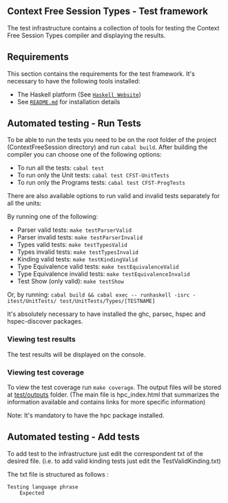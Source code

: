 ## Context Free Session Types - Test framework

The test infrastructure contains a collection of tools for testing the Context Free Session Types compiler and displaying the results.

## Requirements

This section contains the requirements for the test framework.
It's necessary to have the following tools installed:

  * The Haskell platform (See [`Haskell Website`](https://www.haskell.org/platform/))
  * See [`README.md`](README.md) for installation details

## Automated testing - Run Tests

To be able to run the tests you need to be on the root folder of the project (ContextFreeSession directory) and run ``` cabal build ```.
After building the compiler you can choose one of the following options:

  * To run all the tests: ``` cabal test ```
  * To run only the Unit tests: ``` cabal test CFST-UnitTests ```
  * To run only the Programs tests: ``` cabal test CFST-ProgTests ```

There are also available options to run valid and invalid tests separately for all the units:

By running one of the following:

  * Parser valid tests: ``` make testParserValid ```
  * Parser invalid tests: ``` make testParserInvalid ```
  * Types valid tests:  ``` make testTypesValid ```
  * Types invalid tests: ``` make testTypesInvalid ```
  * Kinding valid tests: ``` make testKindingValid ```
  * Type Equivalence valid tests: ``` make testEquivalenceValid ```
  * Type Equivalence invalid tests: ``` make testEquivalenceInvalid ```
  * Test Show (only valid): ``` make testShow ```

Or, by running:
  ```cabal build && cabal exec -- runhaskell -isrc -itest/UnitTests/ test/UnitTests/Types/[TESTNAME]```

It's absolutely necessary to have installed the ghc, parsec, hspec and hspec-discover packages.

### Viewing test results

The test results will be displayed on the console.

### Viewing test coverage

To view the test coverage run ``` make coverage ```. The output files will be stored at [test/outputs](test/outputs) folder. (The main file is hpc_index.html that summarizes the information available and contains links for more specific information)

Note: It's mandatory to have the hpc package installed.

## Automated testing - Add tests

To add test to the infrastructure just edit the correspondent txt of the desired file. (i.e. to add valid kinding tests just edit the TestValidKinding.txt)

The txt file is structured as follows :

    Testing language phrase
        Expected